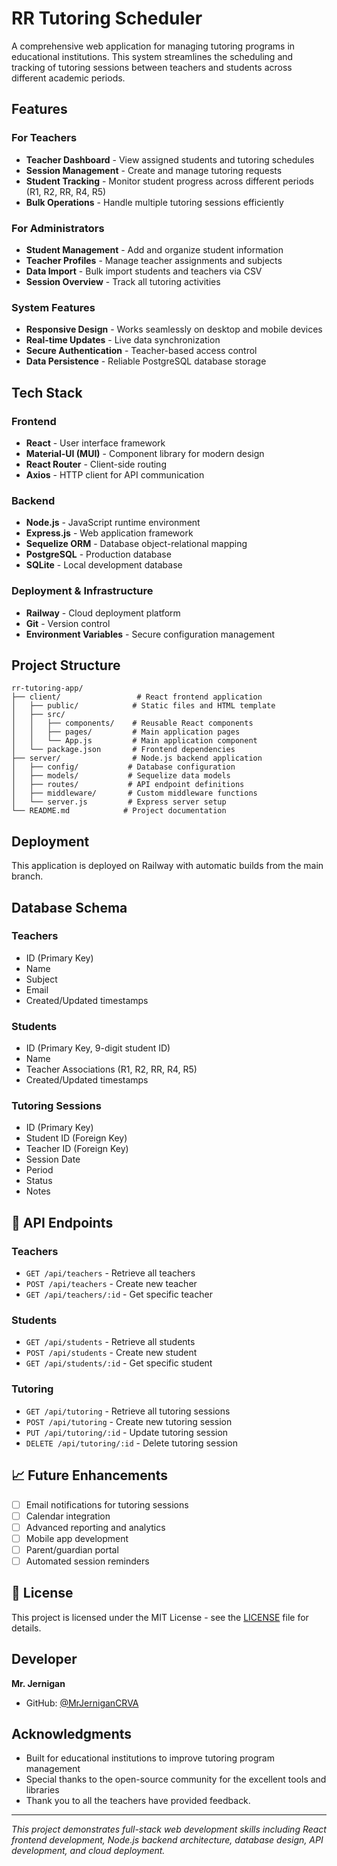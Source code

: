# RR Tutoring Scheduler

A comprehensive web application for managing tutoring programs in educational institutions. This system streamlines the scheduling and tracking of tutoring sessions between teachers and students across different academic periods.

## Features

### For Teachers
- **Teacher Dashboard** - View assigned students and tutoring schedules
- **Session Management** - Create and manage tutoring requests
- **Student Tracking** - Monitor student progress across different periods (R1, R2, RR, R4, R5)
- **Bulk Operations** - Handle multiple tutoring sessions efficiently

### For Administrators
- **Student Management** - Add and organize student information
- **Teacher Profiles** - Manage teacher assignments and subjects
- **Data Import** - Bulk import students and teachers via CSV
- **Session Overview** - Track all tutoring activities

### System Features
- **Responsive Design** - Works seamlessly on desktop and mobile devices
- **Real-time Updates** - Live data synchronization
- **Secure Authentication** - Teacher-based access control
- **Data Persistence** - Reliable PostgreSQL database storage

## Tech Stack

### Frontend
- **React** - User interface framework
- **Material-UI (MUI)** - Component library for modern design
- **React Router** - Client-side routing
- **Axios** - HTTP client for API communication

### Backend
- **Node.js** - JavaScript runtime environment
- **Express.js** - Web application framework
- **Sequelize ORM** - Database object-relational mapping
- **PostgreSQL** - Production database
- **SQLite** - Local development database

### Deployment & Infrastructure
- **Railway** - Cloud deployment platform
- **Git** - Version control
- **Environment Variables** - Secure configuration management

## Project Structure

```
rr-tutoring-app/
├── client/                 # React frontend application
│   ├── public/            # Static files and HTML template
│   ├── src/
│   │   ├── components/    # Reusable React components
│   │   ├── pages/         # Main application pages
│   │   └── App.js         # Main application component
│   └── package.json       # Frontend dependencies
├── server/                # Node.js backend application
│   ├── config/           # Database configuration
│   ├── models/           # Sequelize data models
│   ├── routes/           # API endpoint definitions
│   ├── middleware/       # Custom middleware functions
│   └── server.js         # Express server setup
└── README.md            # Project documentation
```


## Deployment

This application is deployed on Railway with automatic builds from the main branch.


## Database Schema

### Teachers
- ID (Primary Key)
- Name
- Subject
- Email
- Created/Updated timestamps

### Students  
- ID (Primary Key, 9-digit student ID)
- Name
- Teacher Associations (R1, R2, RR, R4, R5)
- Created/Updated timestamps

### Tutoring Sessions
- ID (Primary Key)
- Student ID (Foreign Key)
- Teacher ID (Foreign Key)
- Session Date
- Period
- Status
- Notes

## 🔧 API Endpoints

### Teachers
- `GET /api/teachers` - Retrieve all teachers
- `POST /api/teachers` - Create new teacher
- `GET /api/teachers/:id` - Get specific teacher

### Students
- `GET /api/students` - Retrieve all students
- `POST /api/students` - Create new student
- `GET /api/students/:id` - Get specific student

### Tutoring
- `GET /api/tutoring` - Retrieve all tutoring sessions
- `POST /api/tutoring` - Create new tutoring session
- `PUT /api/tutoring/:id` - Update tutoring session
- `DELETE /api/tutoring/:id` - Delete tutoring session

## 📈 Future Enhancements

- [ ] Email notifications for tutoring sessions
- [ ] Calendar integration
- [ ] Advanced reporting and analytics
- [ ] Mobile app development
- [ ] Parent/guardian portal
- [ ] Automated session reminders

## 📝 License

This project is licensed under the MIT License - see the [LICENSE](LICENSE) file for details.

## Developer

**Mr. Jernigan**  
- GitHub: [@MrJerniganCRVA](https://github.com/MrJerniganCRVA)

## Acknowledgments

- Built for educational institutions to improve tutoring program management
- Special thanks to the open-source community for the excellent tools and libraries
- Thank you to all the teachers have provided feedback.

---

*This project demonstrates full-stack web development skills including React frontend development, Node.js backend architecture, database design, API development, and cloud deployment.*
